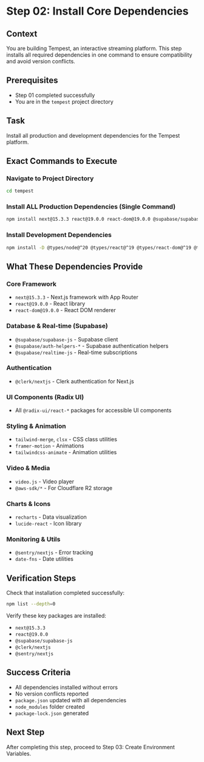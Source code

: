 # Step 02: Install Core Dependencies

## Context
You are building Tempest, an interactive streaming platform. This step installs all required dependencies in one command to ensure compatibility and avoid version conflicts.

## Prerequisites
- Step 01 completed successfully
- You are in the `tempest` project directory

## Task
Install all production and development dependencies for the Tempest platform.

## Exact Commands to Execute

### Navigate to Project Directory
```bash
cd tempest
```

### Install ALL Production Dependencies (Single Command)
```bash
npm install next@15.3.3 react@19.0.0 react-dom@19.0.0 @supabase/supabase-js@^2.48.0 @supabase/auth-helpers-nextjs@^0.10.0 @supabase/auth-helpers-react@^0.5.0 @supabase/realtime-js@^2.10.9 @clerk/nextjs@^6.20.2 @radix-ui/react-avatar@^1.1.10 @radix-ui/react-dialog@^1.1.14 @radix-ui/react-dropdown-menu@^2.1.15 @radix-ui/react-label@^2.1.7 @radix-ui/react-scroll-area@^1.2.9 @radix-ui/react-select@^2.2.5 @radix-ui/react-slider@^1.3.5 @radix-ui/react-slot@^1.2.3 @radix-ui/react-switch@^2.1.5 @radix-ui/react-tabs@^1.1.12 class-variance-authority@^0.7.1 clsx@^2.1.1 tailwind-merge@^3.3.0 tailwindcss-animate@^1.0.7 lucide-react@^0.511.0 date-fns@^4.1.0 framer-motion@^12.15.0 video.js@^8.22.0 @videojs/themes@^1.0.1 @aws-sdk/client-s3@^3.823.0 @aws-sdk/s3-request-presigner@^3.823.0 recharts@^2.15.3 @sentry/nextjs@^9.30.0 dotenv@^16.5.0 @rollup/wasm-node@^4.43.0 form-data@^4.0.2
```

### Install Development Dependencies
```bash
npm install -D @types/node@^20 @types/react@^19 @types/react-dom@^19 @types/video.js@^7.3.58 tsx@^4.19.4
```

## What These Dependencies Provide

### Core Framework
- `next@15.3.3` - Next.js framework with App Router
- `react@19.0.0` - React library
- `react-dom@19.0.0` - React DOM renderer

### Database & Real-time (Supabase)
- `@supabase/supabase-js` - Supabase client
- `@supabase/auth-helpers-*` - Supabase authentication helpers
- `@supabase/realtime-js` - Real-time subscriptions

### Authentication
- `@clerk/nextjs` - Clerk authentication for Next.js

### UI Components (Radix UI)
- All `@radix-ui/react-*` packages for accessible UI components

### Styling & Animation
- `tailwind-merge`, `clsx` - CSS class utilities
- `framer-motion` - Animations
- `tailwindcss-animate` - Animation utilities

### Video & Media
- `video.js` - Video player
- `@aws-sdk/*` - For Cloudflare R2 storage

### Charts & Icons
- `recharts` - Data visualization
- `lucide-react` - Icon library

### Monitoring & Utils
- `@sentry/nextjs` - Error tracking
- `date-fns` - Date utilities

## Verification Steps
Check that installation completed successfully:

```bash
npm list --depth=0
```

Verify these key packages are installed:
- `next@15.3.3`
- `react@19.0.0`
- `@supabase/supabase-js`
- `@clerk/nextjs`
- `@sentry/nextjs`

## Success Criteria
- All dependencies installed without errors
- No version conflicts reported
- `package.json` updated with all dependencies
- `node_modules` folder created
- `package-lock.json` generated

## Next Step
After completing this step, proceed to Step 03: Create Environment Variables.